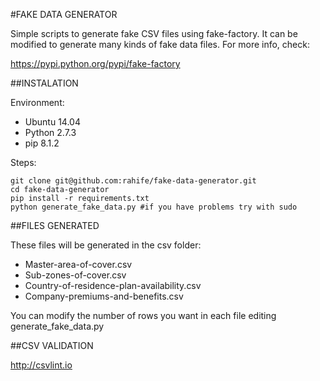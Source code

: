 #FAKE DATA GENERATOR

Simple scripts to generate fake CSV files using fake-factory. It can be modified to generate many kinds of fake data files. For more info, check:

https://pypi.python.org/pypi/fake-factory

##INSTALATION

Environment: 

- Ubuntu 14.04
- Python 2.7.3
- pip 8.1.2

Steps:

```
git clone git@github.com:rahife/fake-data-generator.git
cd fake-data-generator
pip install -r requirements.txt
python generate_fake_data.py #if you have problems try with sudo
```

##FILES GENERATED

These files will be generated in the csv folder:

- Master-area-of-cover.csv
- Sub-zones-of-cover.csv
- Country-of-residence-plan-availability.csv
- Company-premiums-and-benefits.csv

You can modify the number of rows you want in each file editing generate_fake_data.py

##CSV VALIDATION

http://csvlint.io
